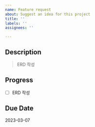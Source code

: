 ```yaml
---
name: Feature request
about: Suggest an idea for this project
title: ''
labels: ''
assignees: ''

---
```


## Description
> ERD 작성

## Progress
- [ ] ERD 작성

## Due Date
2023-03-07

